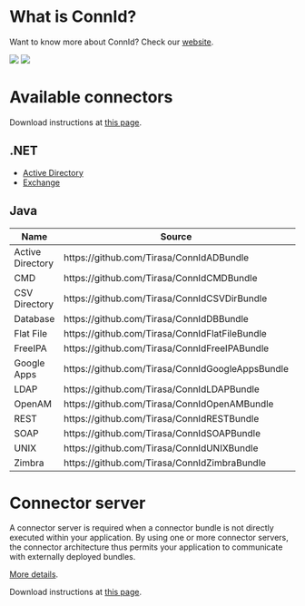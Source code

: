 <!--

    ====================
    DO NOT ALTER OR REMOVE COPYRIGHT NOTICES OR THIS HEADER.

    Copyright 2013 ConnId. All rights reserved.

    The contents of this file are subject to the terms of the Common Development
    and Distribution License("CDDL") (the "License").  You may not use this file
    except in compliance with the License.

    You can obtain a copy of the License at
    http://opensource.org/licenses/cddl1.php
    See the License for the specific language governing permissions and limitations
    under the License.

    When distributing the Covered Code, include this CDDL Header Notice in each file
    and include the License file at http://opensource.org/licenses/cddl1.php.
    If applicable, add the following below this CDDL Header, with the fields
    enclosed by brackets [] replaced by your own identifying information:
    "Portions Copyrighted [year] [name of copyright owner]"
    ====================

-->
# What is ConnId?
Want to know more about ConnId? Check our [website](http://connid.tirasa.net/).

<a href="https://travis-ci.org/Tirasa/ConnId"><img src="https://api.travis-ci.org/Tirasa/ConnId.png"/></a>
<a href="https://maven-badges.herokuapp.com/maven-central/net.tirasa.connid/connid">
  <img src="https://maven-badges.herokuapp.com/maven-central/net.tirasa.connid/connid/badge.svg"/>
</a>

# Available connectors
Download instructions at [this page](https://connid.atlassian.net/wiki/display/BASE/Downloads).

## .NET
   * [Active Directory](https://connid.atlassian.net/wiki/display/BASE/Active+Directory)
   * [Exchange](https://connid.atlassian.net/wiki/display/BASE/Exchange)

## Java
<table>
<thead>
 <tr>
   <th>Name</th>
   <th>Source</th>
   <th>Wiki</th>
   <th>Issues</th>
   <th></th>
 </tr>
</thead>
<tbody>
 <tr>
  <td>Active Directory</td>
  <td>https://github.com/Tirasa/ConnIdADBundle</td>
  <td><a href="https://connid.atlassian.net/wiki/pages/viewpage.action?pageId=360482">wiki</a></td>
  <td><a href="https://connid.atlassian.net/browse/AD">issues</a></td>
  <td><a href="https://travis-ci.org/Tirasa/ConnIdADBundle"><img src="https://api.travis-ci.org/Tirasa/ConnIdADBundle.png"/></a></td>
 </tr>
  <tr>
  <td>CMD</td>
  <td>https://github.com/Tirasa/ConnIdCMDBundle</td>
  <td><a href="https://connid.atlassian.net/wiki/display/BASE/CMD">wiki</a></td>
  <td><a href="https://connid.atlassian.net/browse/CMD">issues</a></td>
  <td><a href="https://travis-ci.org/Tirasa/ConnIdCMDBundle"><img src="https://api.travis-ci.org/Tirasa/ConnIdCMDBundle.png"/></a></td>
 </tr>
 <tr>
  <td>CSV Directory</td>
  <td>https://github.com/Tirasa/ConnIdCSVDirBundle</td>
  <td><a href="https://connid.atlassian.net/wiki/display/BASE/CSV+Directory">wiki</a></td>
  <td><a href="https://connid.atlassian.net/browse/CSVDIR">issues</a></td>
  <td><a href="https://travis-ci.org/Tirasa/ConnIdCSVDirBundle"><img src="https://api.travis-ci.org/Tirasa/ConnIdCSVDirBundle.png"/></a></td>
 </tr>
 <tr>
  <td>Database</td>
  <td>https://github.com/Tirasa/ConnIdDBBundle</td>
  <td><a href="https://connid.atlassian.net/wiki/display/BASE/Database">wiki</a></td>
  <td><a href="https://connid.atlassian.net/browse/DB">issues</a></td>
  <td><a href="https://travis-ci.org/Tirasa/ConnIdDBBundle"><img src="https://api.travis-ci.org/Tirasa/ConnIdDBBundle.png"/></a></td>
 </tr>
 <tr>
  <td>Flat File</td>
  <td>https://github.com/Tirasa/ConnIdFlatFileBundle</td>
  <td><a href="https://connid.atlassian.net/wiki/display/BASE/Flat+File">wiki</a></td>
  <td><a href="https://connid.atlassian.net/browse/FLATFILE">issues</a></td>
  <td><a href="https://travis-ci.org/Tirasa/ConnIdFlatFileBundle"><img src="https://api.travis-ci.org/Tirasa/ConnIdFlatFileBundle.png"/></a></td>
 </tr>
 <tr>
  <td>FreeIPA</td>
  <td>https://github.com/Tirasa/ConnIdFreeIPABundle</td>
  <td><a href="https://connid.atlassian.net/wiki/display/BASE/FreeIPA">wiki</a></td>
  <td><a href="https://connid.atlassian.net/browse/FREEIPA">issues</a></td>
  <td><a href="https://travis-ci.org/Tirasa/ConnIdFreeIPABundle"><img src="https://api.travis-ci.org/Tirasa/ConnIdFreeIPABundle.png"/></a></td>
 </tr>
 <tr>
  <td>Google Apps</td>
  <td>https://github.com/Tirasa/ConnIdGoogleAppsBundle</td>
  <td><a href="https://connid.atlassian.net/wiki/display/BASE/Google+Apps">wiki</a></td>
  <td><a href="https://connid.atlassian.net/browse/GOOGLEAPPS">issues</a></td>
  <td><a href="https://travis-ci.org/Tirasa/ConnIdGoogleAppsBundle"><img src="https://api.travis-ci.org/Tirasa/ConnIdGoogleAppsBundle.png"/></a></td>
 </tr>
 <tr>
  <td>LDAP</td>
  <td>https://github.com/Tirasa/ConnIdLDAPBundle</td>
  <td><a href="https://connid.atlassian.net/wiki/display/BASE/LDAP">wiki</a></td>
  <td><a href="https://connid.atlassian.net/browse/LDAP">issues</a></td>
  <td><a href="https://travis-ci.org/Tirasa/ConnIdLDAPBundle"><img src="https://api.travis-ci.org/Tirasa/ConnIdLDAPBundle.png"/></a></td>
 </tr>
 <tr>
  <td>OpenAM</td>
  <td>https://github.com/Tirasa/ConnIdOpenAMBundle</td>
  <td><a href="https://connid.atlassian.net/wiki/display/BASE/OpenAM">wiki</a></td>
  <td><a href="https://connid.atlassian.net/browse/OPENAM">issues</a></td>
  <td><a href="https://travis-ci.org/Tirasa/ConnIdOpenAMBundle"><img src="https://api.travis-ci.org/Tirasa/ConnIdOpenAMBundle.png"/></a></td>
 </tr>
<tr>
  <td>REST</td>
  <td>https://github.com/Tirasa/ConnIdRESTBundle</td>
  <td><a href="https://connid.atlassian.net/wiki/display/BASE/REST">wiki</a></td>
  <td><a href="https://connid.atlassian.net/browse/REST">issues</a></td>
  <td><a href="https://travis-ci.org/Tirasa/ConnIdRESTBundle"><img src="https://api.travis-ci.org/Tirasa/ConnIdRESTBundle.png"/></a></td>
 </tr>
 <tr>
  <td>SOAP</td>
  <td>https://github.com/Tirasa/ConnIdSOAPBundle</td>
  <td><a href="https://connid.atlassian.net/wiki/display/BASE/SOAP">wiki</a></td>
  <td><a href="https://connid.atlassian.net/browse/SOAP">issues</a></td>
  <td><a href="https://travis-ci.org/Tirasa/ConnIdSOAPBundle"><img src="https://api.travis-ci.org/Tirasa/ConnIdSOAPBundle.png"/></a></td>
 </tr>
 <tr>
  <td>UNIX</td>
  <td>https://github.com/Tirasa/ConnIdUNIXBundle</td>
  <td><a href="https://connid.atlassian.net/wiki/display/BASE/UNIX">wiki</a></td>
  <td><a href="https://connid.atlassian.net/browse/UNIX">issues</a></td>
  <td><a href="https://travis-ci.org/Tirasa/ConnIdUNIXBundle"><img src="https://api.travis-ci.org/Tirasa/ConnIdUNIXBundle.png"/></a></td>
  </tr>
 <tr>
  <td>Zimbra</td>
  <td>https://github.com/Tirasa/ConnIdZimbraBundle</td>
  <td><a href="https://connid.atlassian.net/wiki/display/BASE/Zimbra">wiki</a></td>
  <td><a href="https://connid.atlassian.net/browse/Zimbra">issues</a></td>
  <td><a href="https://travis-ci.org/Tirasa/ConnIdZimbraBundle"><img src="https://api.travis-ci.org/Tirasa/ConnIdZimbraBundle.png"/></a></td>
 </tr>
 </tbody>
</table>

# Connector server
A connector server is required when a connector bundle is not directly executed within your application. By using one or more connector servers, the connector architecture thus permits your application to communicate with externally deployed bundles.

[More details](https://connid.atlassian.net/wiki/display/BASE/Connector+Servers).

Download instructions at [this page](https://connid.atlassian.net/wiki/display/BASE/Downloads).
